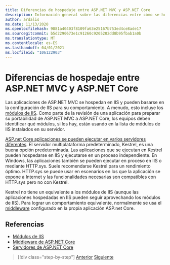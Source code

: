 ```yaml
---
title: Diferencias de hospedaje entre ASP.NET MVC y ASP.NET Core
description: Información general sobre las diferencias entre cómo se hospedan las aplicaciones ASP.NET MVC en lugar de ASP.NET Core aplicaciones.
author: ardalis
ms.date: 11/13/2020
ms.openlocfilehash: 9881a40403f8109fa63e25167b753ed4ce8ade17
ms.sourcegitcommit: b5d2290673e1c91260c9205202dd8b95fbab1a0b
ms.translationtype: MT
ms.contentlocale: es-ES
ms.lasthandoff: 04/01/2021
ms.locfileid: "106122903"
---
```

# <a name="hosting-differences-between-aspnet-mvc-and-aspnet-core"></a>Diferencias de hospedaje entre ASP.NET MVC y ASP.NET Core

Las aplicaciones de ASP.NET MVC se hospedan en IIS y pueden basarse en la configuración de IIS para su comportamiento. A menudo, esto incluye los [módulos de IIS](/iis/get-started/introduction-to-iis/iis-modules-overview). Como parte de la revisión de una aplicación para preparar su portabilidad de ASP.NET MVC a ASP.NET Core, los equipos deben identificar qué módulos, si los hay, están usando en la lista de módulos de IIS instalados en su servidor.

[ASP.net Core aplicaciones se pueden ejecutar en varios servidores diferentes](/aspnet/core/fundamentals/servers/). El servidor multiplataforma predeterminado, Kestrel, es una buena opción predeterminada. Las aplicaciones que se ejecutan en Kestrel pueden hospedarse en IIS y ejecutarse en un proceso independiente. En Windows, las aplicaciones también se pueden ejecutar en proceso en IIS o mediante HTTP.sys. Suele recomendarse Kestrel para un rendimiento óptimo. HTTP.sys se puede usar en escenarios en los que la aplicación se expone a Internet y las funcionalidades necesarias son compatibles con HTTP.sys pero no con Kestrel.

Kestrel no tiene un equivalente a los módulos de IIS (aunque las aplicaciones hospedadas en IIS pueden seguir aprovechando los módulos de IIS). Para lograr un comportamiento equivalente, normalmente se usa el [middleware](/aspnet/core/fundamentals/middleware/) configurado en la propia aplicación ASP.net Core.

## <a name="references"></a>Referencias

- [Módulos de IIS](/iis/get-started/introduction-to-iis/iis-modules-overview)
- [Middleware de ASP.NET Core](/aspnet/core/fundamentals/middleware/)
- [Servidores de ASP.NET Core](/aspnet/core/fundamentals/servers/)

>[!div class="step-by-step"]
>[Anterior](app-startup-differences.md)
>[Siguiente](serving-static-files.md)
